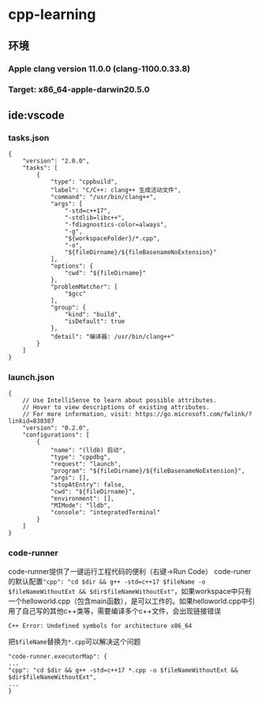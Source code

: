 # cpp-learning
## 环境
### Apple clang version 11.0.0 (clang-1100.0.33.8)
### Target: x86_64-apple-darwin20.5.0

## ide:vscode
### tasks.json
```
{
	"version": "2.0.0",
	"tasks": [
		{
			"type": "cppbuild",
			"label": "C/C++: clang++ 生成活动文件",
			"command": "/usr/bin/clang++",
			"args": [
				"-std=c++17",
        		"-stdlib=libc++",
				"-fdiagnostics-color=always",
				"-g",
				"${workspaceFolder}/*.cpp",
				"-o",
				"${fileDirname}/${fileBasenameNoExtension}"
			],
			"options": {
				"cwd": "${fileDirname}"
			},
			"problemMatcher": [
				"$gcc"
			],
			"group": {
				"kind": "build",
				"isDefault": true
			},
			"detail": "编译器: /usr/bin/clang++"
		}
	]
}
```
### launch.json
```
{
    // Use IntelliSense to learn about possible attributes.
    // Hover to view descriptions of existing attributes.
    // For more information, visit: https://go.microsoft.com/fwlink/?linkid=830387
    "version": "0.2.0",
    "configurations": [
        {
            "name": "(lldb) 启动",
            "type": "cppdbg",
            "request": "launch",
            "program": "${fileDirname}/${fileBasenameNoExtension}",
            "args": [],
            "stopAtEntry": false,
            "cwd": "${fileDirname}",
            "environment": [],
            "MIMode": "lldb",
            "console": "integratedTerminal" 
        }
    ]
}
```
### code-runner
code-runner提供了一键运行工程代码的便利（右键->Run Code）
code-runer的默认配置```"cpp": "cd $dir && g++ -std=c++17 $fileName -o $fileNameWithoutExt && $dir$fileNameWithoutExt"```，如果workspace中只有一个helloworld.cpp（包含main函数），是可以工作的。如果helloworld.cpp中引用了自己写的其他c++类等，需要编译多个c++文件，会出现链接错误
```
C++ Error: Undefined symbols for architecture x86_64
```
把```$fileName```替换为```*.cpp```可以解决这个问题
```
"code-runner.executorMap": {
...
"cpp": "cd $dir && g++ -std=c++17 *.cpp -o $fileNameWithoutExt && $dir$fileNameWithoutExt",
...
}
```

